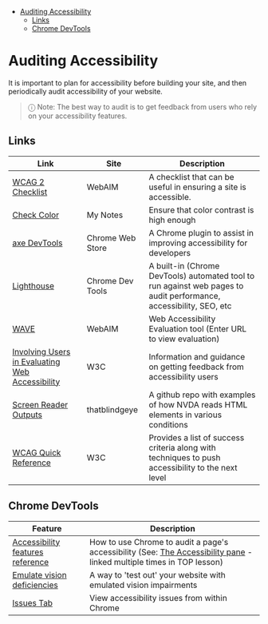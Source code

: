 - [Auditing Accessibility](#auditing-accessibility)
  - [Links](#links)
  - [Chrome DevTools](#chrome-devtools)

# Auditing Accessibility

It is important to plan for accessibility before building your site, and then periodically audit accessibility of your website.

> ⓘ Note: The best way to audit is to get feedback from users who rely on your accessibility features.

## Links

| Link                                                                                                                          | Site             | Description                                                                                                        |
| ----------------------------------------------------------------------------------------------------------------------------- | ---------------- | ------------------------------------------------------------------------------------------------------------------ |
| [WCAG 2 Checklist](https://webaim.org/standards/wcag/WCAG2Checklist.pdf)                                                      | WebAIM           | A checklist that can be useful in ensuring a site is accessible.                                                   |
| [Check Color](Color.md)                                                                                                       | My Notes         | Ensure that color contrast is high enough                                                                          |
| [axe DevTools](https://chrome.google.com/webstore/detail/axe-devtools-web-accessib/lhdoppojpmngadmnindnejefpokejbdd?hl=en-US) | Chrome Web Store | A Chrome plugin to assist in improving accessibility for developers                                                |
| [Lighthouse](https://developer.chrome.com/docs/lighthouse/overview/)                                                          | Chrome Dev Tools | A built-in (Chrome DevTools) automated tool to run against web pages to audit performance, accessibility, SEO, etc |
| [WAVE](https://wave.webaim.org/)                                                                                              | WebAIM           | Web Accessibility Evaluation tool (Enter URL to view evaluation)                                                   |
| [Involving Users in Evaluating Web Accessibility](https://www.w3.org/WAI/test-evaluate/involving-users/)                      | W3C              | Information and guidance on getting feedback from accessibility users                                              |
| [Screen Reader Outputs](https://github.com/thatblindgeye/screenreader-outputs)                                                | thatblindgeye    | A github repo with examples of how NVDA reads HTML elements in various conditions                                  |
| [WCAG Quick Reference](https://www.w3.org/WAI/WCAG21/quickref/)                                                               | W3C              | Provides a list of success criteria along with techniques to push accessibility to the next level                  |

## Chrome DevTools

| Feature                                                                                                  | Description                                                                                                                                                                                       |
| -------------------------------------------------------------------------------------------------------- | ------------------------------------------------------------------------------------------------------------------------------------------------------------------------------------------------- |
| [Accessibility features reference](https://developer.chrome.com/docs/devtools/accessibility/reference/)  | How to use Chrome to audit a page's accessibility (See: [The Accessibility pane](https://developer.chrome.com/docs/devtools/accessibility/reference/#pane) - linked multiple times in TOP lesson) |
| [Emulate vision deficiencies](https://developer.chrome.com/blog/new-in-devtools-83/#vision-deficiencies) | A way to 'test out' your website with emulated vision impairments                                                                                                                                 |
| [Issues Tab](https://developer.chrome.com/docs/devtools/issues/#open)                                    | View accessibility issues from within Chrome                                                                                                                                                      |
